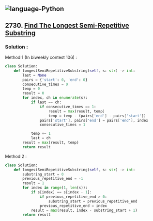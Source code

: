 ![language-Python](https://img.shields.io/badge/%20-Python-ffd43b?style=for-the-badge&logo=PYTHON)
---

## 2730. [Find The Longest Semi-Repetitive Substring](https://leetcode.com/problems/find-the-longest-semi-repetitive-substring)

### Solution :

Method 1 (In biweekly contest 106) :
```python
class Solution:
    def longestSemiRepetitiveSubstring(self, s: str) -> int:
        last = None
        pairs = {'start': 0, 'end': 0}
        consecutive_times = 0
        temp = 0
        result = 0
        for index, ch in enumerate(s):
            if last == ch:
                if consecutive_times == 1:
                    result = max(result, temp)
                    temp = temp - (pairs['end'] - pairs['start'])
                pairs['start'], pairs['end'] = pairs['end'], index
                consecutive_times = 1

            temp += 1
            last = ch
        result = max(result, temp)
        return result
```

Method 2 :
```python
class Solution:
    def longestSemiRepetitiveSubstring(self, s: str) -> int:
        substring_start = 0
        previous_repetitive_end = -1
        result = 1
        for index in range(1, len(s)):
            if s[index] == s[index - 1]:
                if previous_repetitive_end > 0:
                    substring_start = previous_repetitive_end
                previous_repetitive_end = index
            result = max(result, index - substring_start + 1)
        return result
```
